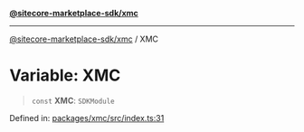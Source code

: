 [**@sitecore-marketplace-sdk/xmc**](../README.md)

***

[@sitecore-marketplace-sdk/xmc](../README.md) / XMC

# Variable: XMC

> `const` **XMC**: `SDKModule`

Defined in: [packages/xmc/src/index.ts:31](https://github.com/Sitecore/marketplace-sdk/blob/main/packages/xmc/src/index.ts#L31)
